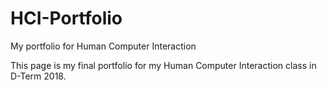 # HCI-Portfolio
My portfolio for Human Computer Interaction

This page is my final portfolio for my Human Computer Interaction class in D-Term 2018.
